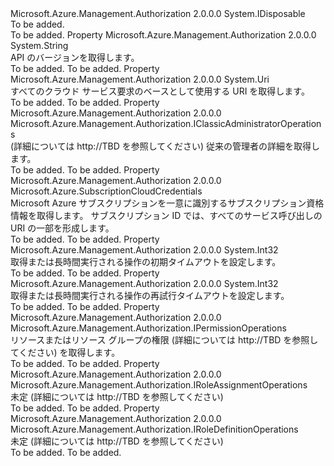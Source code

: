 <Type Name="IAuthorizationManagementClient" FullName="Microsoft.Azure.Management.Authorization.IAuthorizationManagementClient">
  <TypeSignature Language="C#" Value="public interface IAuthorizationManagementClient : IDisposable" />
  <TypeSignature Language="ILAsm" Value=".class public interface auto ansi abstract IAuthorizationManagementClient implements class System.IDisposable" />
  <TypeSignature Language="DocId" Value="T:Microsoft.Azure.Management.Authorization.IAuthorizationManagementClient" />
  <TypeSignature Language="VB.NET" Value="Public Interface IAuthorizationManagementClient&#xA;Implements IDisposable" />
  <TypeSignature Language="F#" Value="type IAuthorizationManagementClient = interface&#xA;    interface IDisposable" />
  <AssemblyInfo>
    <AssemblyName>Microsoft.Azure.Management.Authorization</AssemblyName>
    <AssemblyVersion>2.0.0.0</AssemblyVersion>
  </AssemblyInfo>
  <Interfaces>
    <Interface>
      <InterfaceName>System.IDisposable</InterfaceName>
    </Interface>
  </Interfaces>
  <Docs>
    <summary>To be added.</summary>
    <remarks>To be added.</remarks>
  </Docs>
  <Members>
    <Member MemberName="ApiVersion">
      <MemberSignature Language="C#" Value="public string ApiVersion { get; }" />
      <MemberSignature Language="ILAsm" Value=".property instance string ApiVersion" />
      <MemberSignature Language="DocId" Value="P:Microsoft.Azure.Management.Authorization.IAuthorizationManagementClient.ApiVersion" />
      <MemberSignature Language="VB.NET" Value="Public ReadOnly Property ApiVersion As String" />
      <MemberSignature Language="F#" Value="member this.ApiVersion : string" Usage="Microsoft.Azure.Management.Authorization.IAuthorizationManagementClient.ApiVersion" />
      <MemberType>Property</MemberType>
      <AssemblyInfo>
        <AssemblyName>Microsoft.Azure.Management.Authorization</AssemblyName>
        <AssemblyVersion>2.0.0.0</AssemblyVersion>
      </AssemblyInfo>
      <ReturnValue>
        <ReturnType>System.String</ReturnType>
      </ReturnValue>
      <Docs>
        <summary>
            API のバージョンを取得します。
            </summary>
        <value>To be added.</value>
        <remarks>To be added.</remarks>
      </Docs>
    </Member>
    <Member MemberName="BaseUri">
      <MemberSignature Language="C#" Value="public Uri BaseUri { get; }" />
      <MemberSignature Language="ILAsm" Value=".property instance class System.Uri BaseUri" />
      <MemberSignature Language="DocId" Value="P:Microsoft.Azure.Management.Authorization.IAuthorizationManagementClient.BaseUri" />
      <MemberSignature Language="VB.NET" Value="Public ReadOnly Property BaseUri As Uri" />
      <MemberSignature Language="F#" Value="member this.BaseUri : Uri" Usage="Microsoft.Azure.Management.Authorization.IAuthorizationManagementClient.BaseUri" />
      <MemberType>Property</MemberType>
      <AssemblyInfo>
        <AssemblyName>Microsoft.Azure.Management.Authorization</AssemblyName>
        <AssemblyVersion>2.0.0.0</AssemblyVersion>
      </AssemblyInfo>
      <ReturnValue>
        <ReturnType>System.Uri</ReturnType>
      </ReturnValue>
      <Docs>
        <summary>
            すべてのクラウド サービス要求のベースとして使用する URI を取得します。
            </summary>
        <value>To be added.</value>
        <remarks>To be added.</remarks>
      </Docs>
    </Member>
    <Member MemberName="ClassicAdministrators">
      <MemberSignature Language="C#" Value="public Microsoft.Azure.Management.Authorization.IClassicAdministratorOperations ClassicAdministrators { get; }" />
      <MemberSignature Language="ILAsm" Value=".property instance class Microsoft.Azure.Management.Authorization.IClassicAdministratorOperations ClassicAdministrators" />
      <MemberSignature Language="DocId" Value="P:Microsoft.Azure.Management.Authorization.IAuthorizationManagementClient.ClassicAdministrators" />
      <MemberSignature Language="VB.NET" Value="Public ReadOnly Property ClassicAdministrators As IClassicAdministratorOperations" />
      <MemberSignature Language="F#" Value="member this.ClassicAdministrators : Microsoft.Azure.Management.Authorization.IClassicAdministratorOperations" Usage="Microsoft.Azure.Management.Authorization.IAuthorizationManagementClient.ClassicAdministrators" />
      <MemberType>Property</MemberType>
      <AssemblyInfo>
        <AssemblyName>Microsoft.Azure.Management.Authorization</AssemblyName>
        <AssemblyVersion>2.0.0.0</AssemblyVersion>
      </AssemblyInfo>
      <ReturnValue>
        <ReturnType>Microsoft.Azure.Management.Authorization.IClassicAdministratorOperations</ReturnType>
      </ReturnValue>
      <Docs>
        <summary>
            (詳細については http://TBD を参照してください) 従来の管理者の詳細を取得します。
            </summary>
        <value>To be added.</value>
        <remarks>To be added.</remarks>
      </Docs>
    </Member>
    <Member MemberName="Credentials">
      <MemberSignature Language="C#" Value="public Microsoft.Azure.SubscriptionCloudCredentials Credentials { get; }" />
      <MemberSignature Language="ILAsm" Value=".property instance class Microsoft.Azure.SubscriptionCloudCredentials Credentials" />
      <MemberSignature Language="DocId" Value="P:Microsoft.Azure.Management.Authorization.IAuthorizationManagementClient.Credentials" />
      <MemberSignature Language="VB.NET" Value="Public ReadOnly Property Credentials As SubscriptionCloudCredentials" />
      <MemberSignature Language="F#" Value="member this.Credentials : Microsoft.Azure.SubscriptionCloudCredentials" Usage="Microsoft.Azure.Management.Authorization.IAuthorizationManagementClient.Credentials" />
      <MemberType>Property</MemberType>
      <AssemblyInfo>
        <AssemblyName>Microsoft.Azure.Management.Authorization</AssemblyName>
        <AssemblyVersion>2.0.0.0</AssemblyVersion>
      </AssemblyInfo>
      <ReturnValue>
        <ReturnType>Microsoft.Azure.SubscriptionCloudCredentials</ReturnType>
      </ReturnValue>
      <Docs>
        <summary>
            Microsoft Azure サブスクリプションを一意に識別するサブスクリプション資格情報を取得します。 サブスクリプション ID では、すべてのサービス呼び出しの URI の一部を形成します。
            </summary>
        <value>To be added.</value>
        <remarks>To be added.</remarks>
      </Docs>
    </Member>
    <Member MemberName="LongRunningOperationInitialTimeout">
      <MemberSignature Language="C#" Value="public int LongRunningOperationInitialTimeout { get; set; }" />
      <MemberSignature Language="ILAsm" Value=".property instance int32 LongRunningOperationInitialTimeout" />
      <MemberSignature Language="DocId" Value="P:Microsoft.Azure.Management.Authorization.IAuthorizationManagementClient.LongRunningOperationInitialTimeout" />
      <MemberSignature Language="VB.NET" Value="Public Property LongRunningOperationInitialTimeout As Integer" />
      <MemberSignature Language="F#" Value="member this.LongRunningOperationInitialTimeout : int with get, set" Usage="Microsoft.Azure.Management.Authorization.IAuthorizationManagementClient.LongRunningOperationInitialTimeout" />
      <MemberType>Property</MemberType>
      <AssemblyInfo>
        <AssemblyName>Microsoft.Azure.Management.Authorization</AssemblyName>
        <AssemblyVersion>2.0.0.0</AssemblyVersion>
      </AssemblyInfo>
      <ReturnValue>
        <ReturnType>System.Int32</ReturnType>
      </ReturnValue>
      <Docs>
        <summary>
            取得または長時間実行される操作の初期タイムアウトを設定します。
            </summary>
        <value>To be added.</value>
        <remarks>To be added.</remarks>
      </Docs>
    </Member>
    <Member MemberName="LongRunningOperationRetryTimeout">
      <MemberSignature Language="C#" Value="public int LongRunningOperationRetryTimeout { get; set; }" />
      <MemberSignature Language="ILAsm" Value=".property instance int32 LongRunningOperationRetryTimeout" />
      <MemberSignature Language="DocId" Value="P:Microsoft.Azure.Management.Authorization.IAuthorizationManagementClient.LongRunningOperationRetryTimeout" />
      <MemberSignature Language="VB.NET" Value="Public Property LongRunningOperationRetryTimeout As Integer" />
      <MemberSignature Language="F#" Value="member this.LongRunningOperationRetryTimeout : int with get, set" Usage="Microsoft.Azure.Management.Authorization.IAuthorizationManagementClient.LongRunningOperationRetryTimeout" />
      <MemberType>Property</MemberType>
      <AssemblyInfo>
        <AssemblyName>Microsoft.Azure.Management.Authorization</AssemblyName>
        <AssemblyVersion>2.0.0.0</AssemblyVersion>
      </AssemblyInfo>
      <ReturnValue>
        <ReturnType>System.Int32</ReturnType>
      </ReturnValue>
      <Docs>
        <summary>
            取得または長時間実行される操作の再試行タイムアウトを設定します。
            </summary>
        <value>To be added.</value>
        <remarks>To be added.</remarks>
      </Docs>
    </Member>
    <Member MemberName="Permissions">
      <MemberSignature Language="C#" Value="public Microsoft.Azure.Management.Authorization.IPermissionOperations Permissions { get; }" />
      <MemberSignature Language="ILAsm" Value=".property instance class Microsoft.Azure.Management.Authorization.IPermissionOperations Permissions" />
      <MemberSignature Language="DocId" Value="P:Microsoft.Azure.Management.Authorization.IAuthorizationManagementClient.Permissions" />
      <MemberSignature Language="VB.NET" Value="Public ReadOnly Property Permissions As IPermissionOperations" />
      <MemberSignature Language="F#" Value="member this.Permissions : Microsoft.Azure.Management.Authorization.IPermissionOperations" Usage="Microsoft.Azure.Management.Authorization.IAuthorizationManagementClient.Permissions" />
      <MemberType>Property</MemberType>
      <AssemblyInfo>
        <AssemblyName>Microsoft.Azure.Management.Authorization</AssemblyName>
        <AssemblyVersion>2.0.0.0</AssemblyVersion>
      </AssemblyInfo>
      <ReturnValue>
        <ReturnType>Microsoft.Azure.Management.Authorization.IPermissionOperations</ReturnType>
      </ReturnValue>
      <Docs>
        <summary>
            リソースまたはリソース グループの権限 (詳細については http://TBD を参照してください) を取得します。
            </summary>
        <value>To be added.</value>
        <remarks>To be added.</remarks>
      </Docs>
    </Member>
    <Member MemberName="RoleAssignments">
      <MemberSignature Language="C#" Value="public Microsoft.Azure.Management.Authorization.IRoleAssignmentOperations RoleAssignments { get; }" />
      <MemberSignature Language="ILAsm" Value=".property instance class Microsoft.Azure.Management.Authorization.IRoleAssignmentOperations RoleAssignments" />
      <MemberSignature Language="DocId" Value="P:Microsoft.Azure.Management.Authorization.IAuthorizationManagementClient.RoleAssignments" />
      <MemberSignature Language="VB.NET" Value="Public ReadOnly Property RoleAssignments As IRoleAssignmentOperations" />
      <MemberSignature Language="F#" Value="member this.RoleAssignments : Microsoft.Azure.Management.Authorization.IRoleAssignmentOperations" Usage="Microsoft.Azure.Management.Authorization.IAuthorizationManagementClient.RoleAssignments" />
      <MemberType>Property</MemberType>
      <AssemblyInfo>
        <AssemblyName>Microsoft.Azure.Management.Authorization</AssemblyName>
        <AssemblyVersion>2.0.0.0</AssemblyVersion>
      </AssemblyInfo>
      <ReturnValue>
        <ReturnType>Microsoft.Azure.Management.Authorization.IRoleAssignmentOperations</ReturnType>
      </ReturnValue>
      <Docs>
        <summary>
            未定 (詳細については http://TBD を参照してください)
            </summary>
        <value>To be added.</value>
        <remarks>To be added.</remarks>
      </Docs>
    </Member>
    <Member MemberName="RoleDefinitions">
      <MemberSignature Language="C#" Value="public Microsoft.Azure.Management.Authorization.IRoleDefinitionOperations RoleDefinitions { get; }" />
      <MemberSignature Language="ILAsm" Value=".property instance class Microsoft.Azure.Management.Authorization.IRoleDefinitionOperations RoleDefinitions" />
      <MemberSignature Language="DocId" Value="P:Microsoft.Azure.Management.Authorization.IAuthorizationManagementClient.RoleDefinitions" />
      <MemberSignature Language="VB.NET" Value="Public ReadOnly Property RoleDefinitions As IRoleDefinitionOperations" />
      <MemberSignature Language="F#" Value="member this.RoleDefinitions : Microsoft.Azure.Management.Authorization.IRoleDefinitionOperations" Usage="Microsoft.Azure.Management.Authorization.IAuthorizationManagementClient.RoleDefinitions" />
      <MemberType>Property</MemberType>
      <AssemblyInfo>
        <AssemblyName>Microsoft.Azure.Management.Authorization</AssemblyName>
        <AssemblyVersion>2.0.0.0</AssemblyVersion>
      </AssemblyInfo>
      <ReturnValue>
        <ReturnType>Microsoft.Azure.Management.Authorization.IRoleDefinitionOperations</ReturnType>
      </ReturnValue>
      <Docs>
        <summary>
            未定 (詳細については http://TBD を参照してください)
            </summary>
        <value>To be added.</value>
        <remarks>To be added.</remarks>
      </Docs>
    </Member>
  </Members>
</Type>